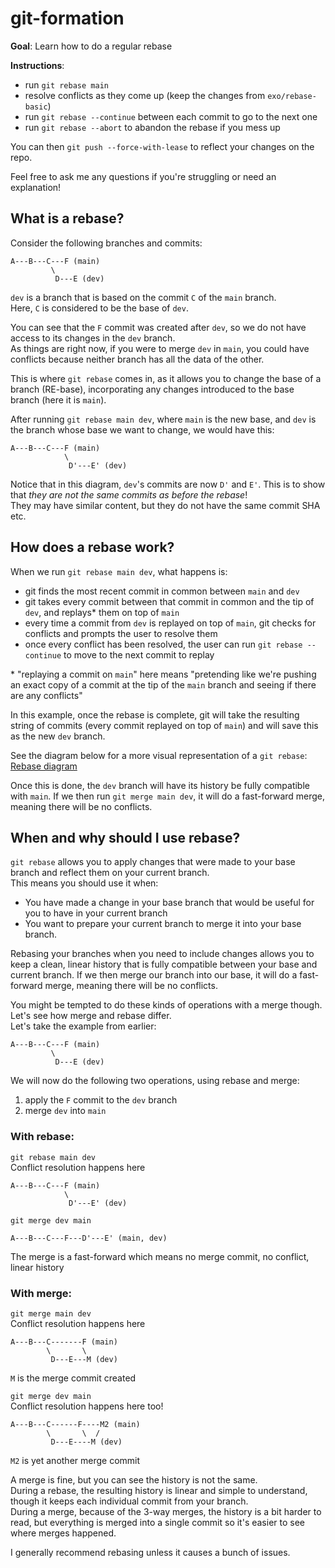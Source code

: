 # git-formation

**Goal**: Learn how to do a regular rebase

**Instructions**:

- run `git rebase main`
- resolve conflicts as they come up (keep the changes from `exo/rebase-basic`)
- run `git rebase --continue` between each commit to go to the next one
- run `git rebase --abort` to abandon the rebase if you mess up

You can then `git push --force-with-lease` to reflect your changes on the repo.

Feel free to ask me any questions if you're struggling or need an explanation!

## What is a rebase?

Consider the following branches and commits:

```
A---B---C---F (main)
         \
          D---E (dev)
```

`dev` is a branch that is based on the commit `C` of the `main` branch.  
Here, `C` is considered to be the base of `dev`.

You can see that the `F` commit was created after `dev`, so we do not have access to its changes in the `dev` branch.  
As things are right now, if you were to merge `dev` in `main`, you could have conflicts because neither branch has all the data of the other.

This is where `git rebase` comes in, as it allows you to change the base of a branch (RE-base), incorporating any changes introduced to the base branch (here it is `main`).

After running `git rebase main dev`, where `main` is the new base, and `dev` is the branch whose base we want to change, we would have this:

```
A---B---C---F (main)
            \
             D'---E' (dev)
```

Notice that in this diagram, `dev`'s commits are now `D'` and `E'`. This is to show that _they are not the same commits as before the rebase_!  
They may have similar content, but they do not have the same commit SHA etc.

## How does a rebase work?

When we run `git rebase main dev`, what happens is:

- git finds the most recent commit in common between `main` and `dev`
- git takes every commit between that commit in common and the tip of `dev`, and replays\* them on top of `main`
- every time a commit from `dev` is replayed on top of `main`, git checks for conflicts and prompts the user to resolve them
- once every conflict has been resolved, the user can run `git rebase --continue` to move to the next commit to replay

\* "replaying a commit on `main`" here means "pretending like we're pushing an exact copy of a commit at the tip of the `main` branch and seeing if there are any conflicts"

In this example, once the rebase is complete, git will take the resulting string of commits (every commit replayed on top of `main`) and will save this as the new `dev` branch.

See the diagram below for a more visual representation of a `git rebase`:  
[Rebase diagram](https://drive.google.com/file/d/1OGEhL3sN1g1eiqL4ECTJbySF9fRS32sa/view)

Once this is done, the `dev` branch will have its history be fully compatible with `main`. If we then run `git merge main dev`, it will do a fast-forward merge, meaning there will be no conflicts.

## When and why should I use rebase?

`git rebase` allows you to apply changes that were made to your base branch and reflect them on your current branch.  
This means you should use it when:

- You have made a change in your base branch that would be useful for you to have in your current branch
- You want to prepare your current branch to merge it into your base branch.

Rebasing your branches when you need to include changes allows you to keep a clean, linear history that is fully compatible between your base and current branch. If we then merge our branch into our base, it will do a fast-forward merge, meaning there will be no conflicts.

You might be tempted to do these kinds of operations with a merge though. Let's see how merge and rebase differ.  
Let's take the example from earlier:

```
A---B---C---F (main)
         \
          D---E (dev)
```

We will now do the following two operations, using rebase and merge:

1. apply the `F` commit to the `dev` branch
2. merge `dev` into `main`

### With rebase:

`git rebase main dev`  
Conflict resolution happens here

```
A---B---C---F (main)
            \
             D'---E' (dev)
```

`git merge dev main`

```
A---B---C---F---D'---E' (main, dev)
```

The merge is a fast-forward which means no merge commit, no conflict, linear history

### With merge:

`git merge main dev`  
Conflict resolution happens here

```
A---B---C-------F (main)
        \       \
         D---E---M (dev)
```

`M` is the merge commit created

`git merge dev main`  
Conflict resolution happens here too!

```
A---B---C------F----M2 (main)
        \       \  /
         D---E----M (dev)
```

`M2` is yet another merge commit

A merge is fine, but you can see the history is not the same.  
During a rebase, the resulting history is linear and simple to understand, though it keeps each individual commit from your branch.  
During a merge, because of the 3-way merges, the history is a bit harder to read, but everything is merged into a single commit so it's easier to see where merges happened.

I generally recommend rebasing unless it causes a bunch of issues.
